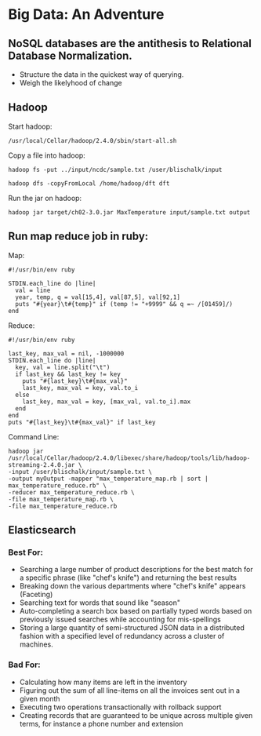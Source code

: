# Big Data: An Adventure

## NoSQL databases are the antithesis to Relational Database Normalization.

- Structure the data in the quickest way of querying.
- Weigh the likelyhood of change


## Hadoop

Start hadoop:

`/usr/local/Cellar/hadoop/2.4.0/sbin/start-all.sh`

Copy a file into hadoop:

`hadoop fs -put ../input/ncdc/sample.txt /user/blischalk/input`

`hadoop dfs -copyFromLocal /home/hadoop/dft dft`

Run the jar on hadoop:

`hadoop jar target/ch02-3.0.jar MaxTemperature input/sample.txt output`

## Run map reduce job in ruby:

Map:

	#!/usr/bin/env ruby

	STDIN.each_line do |line|
      val = line
      year, temp, q = val[15,4], val[87,5], val[92,1]
      puts "#{year}\t#{temp}" if (temp != "+9999" && q =~ /[01459]/)
    end
    
Reduce:

	#!/usr/bin/env ruby

	last_key, max_val = nil, -1000000
	STDIN.each_line do |line|
	  key, val = line.split("\t")
	  if last_key && last_key != key
        puts "#{last_key}\t#{max_val}"
        last_key, max_val = key, val.to_i
      else
        last_key, max_val = key, [max_val, val.to_i].max
      end
    end
    puts "#{last_key}\t#{max_val}" if last_key

Command Line:

	hadoop jar /usr/local/Cellar/hadoop/2.4.0/libexec/share/hadoop/tools/lib/hadoop-streaming-2.4.0.jar \
	-input /user/blischalk/input/sample.txt \
	-output myOutput -mapper "max_temperature_map.rb | sort | max_temperature_reduce.rb" \
	-reducer max_temperature_reduce.rb \
	-file max_temperature_map.rb \
	-file max_temperature_reduce.rb
	
## Elasticsearch

### Best For:
- Searching a large number of product descriptions for the best match for a specific phrase (like "chef's knife") and returning the best results
- Breaking down the various departments where "chef's knife" appears (Faceting)
- Searching text for words that sound like "season"
- Auto-completing a search box based on partially typed words based on previously issued searches while accounting for mis-spellings
- Storing a large quantity of semi-structured JSON data in a distributed fashion with a specified level of redundancy across a cluster of machines.


### Bad For:
- Calculating how many items are left in the inventory
- Figuring out the sum of all line-items on all the invoices sent out in a given month
- Executing two operations transactionally with rollback support
- Creating records that are guaranteed to be unique across multiple given terms, for instance a phone number and extension